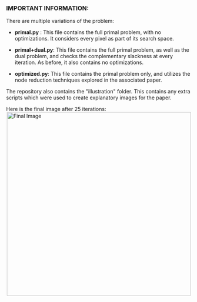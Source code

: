### IMPORTANT INFORMATION:

There are multiple variations of the problem:
- __primal.py__ : This file contains the full primal problem, with no optimizations. It considers every pixel as part of its search space.

- __primal+dual.py__: This file contains the full primal problem, as well as the dual problem, and checks the complementary slackness at every iteration. As before, it also contains no optimizations.

- __optimized.py__: This file contains the primal problem only, and utilizes the node reduction techniques explored in the associated paper.

The repository also contains the "illustration" folder. This contains any extra scripts which were used to create explanatory images for the paper.

Here is the final image after 25 iterations: \
<img 
src="https://files.jcrayb.com/files/ie411/project/new_img.png" 
alt="Final Image"
style="display: block;
    margin:auto;
    width:min(500px, 100%);">